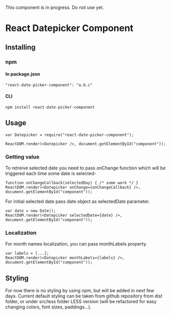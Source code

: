 This component is in progress. Do not use yet.

# React Datepicker Component

## Installing 

### npm

#### In package.json
```
"react-date-picker-component": "a.b.c"
```

#### CLI
```
npm install react-date-picker-component
```

## Usage

```
var Datepicker = require("react-date-picker-component");

ReactDOM.render(<Datepicker />, document.getElementById("component"));
```

### Getting value
To retreive selected date you need to pass onChange function which will be triggered each time
some date is selected-

```
function onChangeCallback(selectedDay) { /* some work */ }
ReactDOM.render(<Datepicker onChange={onChangeCallback} />, document.getElementById("component"));
```

For initial selected date pass date object as selectedDate parameter.
```
var date = new Date();
ReactDOM.render(<Datepicker selectedDate={date} />, document.getElementById("component"));
```

### Localization
For month names localization, you can pass monthLabels property.

```
var labels = [...];
ReactDOM.render(<Datepicker monthLabels={labels} />, document.getElementById("component"));
```

## Styling
For now there is no styling by using npm, but will be added in next few days.
Current default styling can be taken from github repository from dist folder,
or under src/less folder LESS version (will be refactored for easy changing colors, 
font sizes, paddings...).